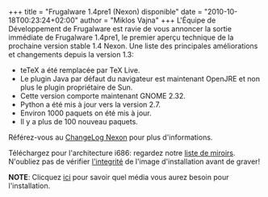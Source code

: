 +++
title = "Frugalware 1.4pre1 (Nexon) disponible"
date = "2010-10-18T00:23:24+02:00"
author = "Miklos Vajna"
+++
L'Équipe de Développement de Frugalware est ravie de vous annoncer la sortie immédiate de Frugalware 1.4pre1, le premier aperçu technique de la prochaine version stable 1.4 Nexon.
Une liste des principales améliorations et changements depuis la version 1.3:  

* teTeX a été remplacée par TeX Live.
* Le plugin Java par défaut du navigateur est maintenant OpenJRE et non plus le plugin propriétaire de Sun.
* Cette version comporte maintenant GNOME 2.32.
* Python a été mis à jour vers la version 2.7.
* Environ 1000 paquets on été mis à jour.
* Il y a plus de 100 nouveau paquets.


 Référez-vous au [ChangeLog Nexon](http://frugalware.org/download/frugalware-testing/ChangeLog.txt) pour plus d'informations.  

 Téléchargez pour l'architecture i686: regardez notre [liste de miroirs](http://frugalware.org/download/frugalware-testing-iso). N'oubliez pas de vérifier [l'integrité](http://frugalware.org/download/frugalware-testing-iso/SHA1SUMS) de l'image d'installation avant de graver!  

**NOTE**: Clicquez [ici](/docs/install#_choosing_installation_flavor) pour savoir quel média vous aurez besoin pour l'installation.  


